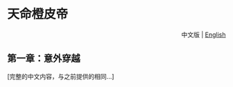 # 天命橙皮帝

<div align="right">
  中文版 | <a href="README.md">English</a>
</div>

## 第一章：意外穿越

[完整的中文内容，与之前提供的相同...]
